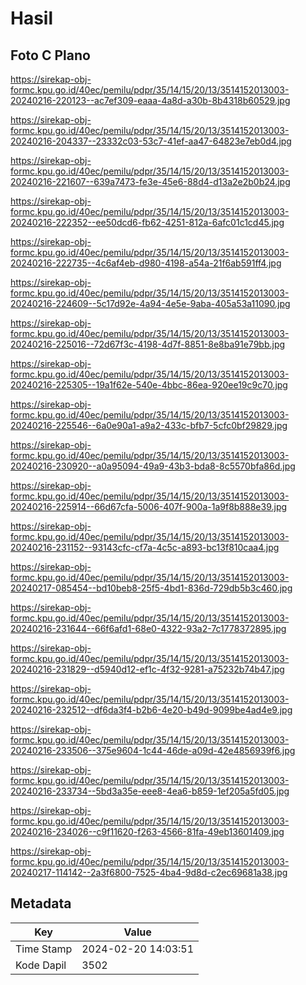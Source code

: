 # Hasil

## Foto C Plano

https://sirekap-obj-formc.kpu.go.id/40ec/pemilu/pdpr/35/14/15/20/13/3514152013003-20240216-220123--ac7ef309-eaaa-4a8d-a30b-8b4318b60529.jpg

https://sirekap-obj-formc.kpu.go.id/40ec/pemilu/pdpr/35/14/15/20/13/3514152013003-20240216-204337--23332c03-53c7-41ef-aa47-64823e7eb0d4.jpg

https://sirekap-obj-formc.kpu.go.id/40ec/pemilu/pdpr/35/14/15/20/13/3514152013003-20240216-221607--639a7473-fe3e-45e6-88d4-d13a2e2b0b24.jpg

https://sirekap-obj-formc.kpu.go.id/40ec/pemilu/pdpr/35/14/15/20/13/3514152013003-20240216-222352--ee50dcd6-fb62-4251-812a-6afc01c1cd45.jpg

https://sirekap-obj-formc.kpu.go.id/40ec/pemilu/pdpr/35/14/15/20/13/3514152013003-20240216-222735--4c6af4eb-d980-4198-a54a-21f6ab591ff4.jpg

https://sirekap-obj-formc.kpu.go.id/40ec/pemilu/pdpr/35/14/15/20/13/3514152013003-20240216-224609--5c17d92e-4a94-4e5e-9aba-405a53a11090.jpg

https://sirekap-obj-formc.kpu.go.id/40ec/pemilu/pdpr/35/14/15/20/13/3514152013003-20240216-225016--72d67f3c-4198-4d7f-8851-8e8ba91e79bb.jpg

https://sirekap-obj-formc.kpu.go.id/40ec/pemilu/pdpr/35/14/15/20/13/3514152013003-20240216-225305--19a1f62e-540e-4bbc-86ea-920ee19c9c70.jpg

https://sirekap-obj-formc.kpu.go.id/40ec/pemilu/pdpr/35/14/15/20/13/3514152013003-20240216-225546--6a0e90a1-a9a2-433c-bfb7-5cfc0bf29829.jpg

https://sirekap-obj-formc.kpu.go.id/40ec/pemilu/pdpr/35/14/15/20/13/3514152013003-20240216-230920--a0a95094-49a9-43b3-bda8-8c5570bfa86d.jpg

https://sirekap-obj-formc.kpu.go.id/40ec/pemilu/pdpr/35/14/15/20/13/3514152013003-20240216-225914--66d67cfa-5006-407f-900a-1a9f8b888e39.jpg

https://sirekap-obj-formc.kpu.go.id/40ec/pemilu/pdpr/35/14/15/20/13/3514152013003-20240216-231152--93143cfc-cf7a-4c5c-a893-bc13f810caa4.jpg

https://sirekap-obj-formc.kpu.go.id/40ec/pemilu/pdpr/35/14/15/20/13/3514152013003-20240217-085454--bd10beb8-25f5-4bd1-836d-729db5b3c460.jpg

https://sirekap-obj-formc.kpu.go.id/40ec/pemilu/pdpr/35/14/15/20/13/3514152013003-20240216-231644--66f6afd1-68e0-4322-93a2-7c1778372895.jpg

https://sirekap-obj-formc.kpu.go.id/40ec/pemilu/pdpr/35/14/15/20/13/3514152013003-20240216-231829--d5940d12-ef1c-4f32-9281-a75232b74b47.jpg

https://sirekap-obj-formc.kpu.go.id/40ec/pemilu/pdpr/35/14/15/20/13/3514152013003-20240216-232512--df6da3f4-b2b6-4e20-b49d-9099be4ad4e9.jpg

https://sirekap-obj-formc.kpu.go.id/40ec/pemilu/pdpr/35/14/15/20/13/3514152013003-20240216-233506--375e9604-1c44-46de-a09d-42e4856939f6.jpg

https://sirekap-obj-formc.kpu.go.id/40ec/pemilu/pdpr/35/14/15/20/13/3514152013003-20240216-233734--5bd3a35e-eee8-4ea6-b859-1ef205a5fd05.jpg

https://sirekap-obj-formc.kpu.go.id/40ec/pemilu/pdpr/35/14/15/20/13/3514152013003-20240216-234026--c9f11620-f263-4566-81fa-49eb13601409.jpg

https://sirekap-obj-formc.kpu.go.id/40ec/pemilu/pdpr/35/14/15/20/13/3514152013003-20240217-114142--2a3f6800-7525-4ba4-9d8d-c2ec69681a38.jpg


## Metadata

| Key        | Value               |
| ---------- | ------------------- |
| Time Stamp | 2024-02-20 14:03:51 |
| Kode Dapil | 3502                |



